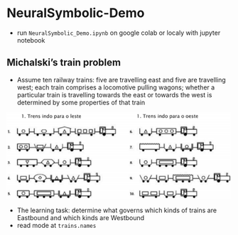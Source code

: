 # NeuralSymbolic-Demo

* run `NeuralSymbolic_Demo.ipynb` on google colab or localy with jupyter notebook

## Michalski’s train problem

* Assume ten railway trains: five are travelling east and five are travelling west; each train comprises a locomotive pulling wagons; whether a particular train is travelling towards the east or towards the west is determined by some properties of that train

![](./descProblema.png)
 
* The learning task: determine what governs which kinds of trains are Eastbound and which kinds are Westbound
* read mode at `trains.names`
